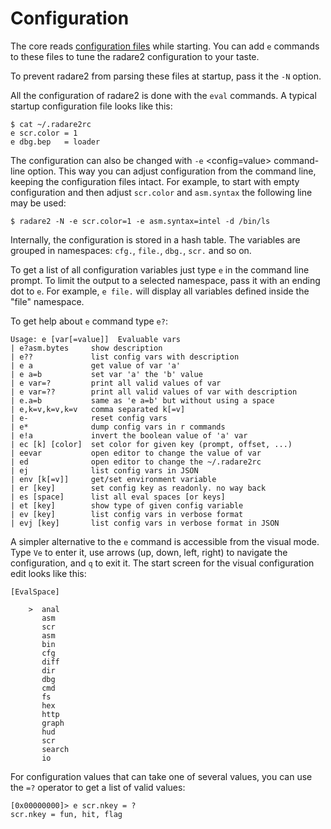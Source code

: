 # Configuration

The core reads [configuration files](files.md) while starting. You can add `e` commands to these files to tune the radare2 configuration to your taste.

To prevent radare2 from parsing these files at startup, pass it the `-N` option.

All the configuration of radare2 is done with the `eval` commands. A typical startup configuration file looks like this:

```console
$ cat ~/.radare2rc
e scr.color = 1
e dbg.bep   = loader
```

The configuration can also be changed with `-e` <config=value> command-line option. This way you can adjust configuration from the command line, keeping the configuration files intact. For example, to start with empty configuration and then adjust `scr.color` and `asm.syntax` the following line may be used:

```console
$ radare2 -N -e scr.color=1 -e asm.syntax=intel -d /bin/ls
```

Internally, the configuration is stored in a hash table. The variables are grouped in namespaces: `cfg.`, `file.`, `dbg.`, `scr.` and so on.

To get a list of all configuration variables just type `e` in the command line
prompt. To limit the output to a selected namespace, pass it with an ending dot to `e`. For example, `e file.` will display all variables defined inside the "file" namespace.

To get help about `e` command type `e?`:

```
Usage: e [var[=value]]  Evaluable vars
| e?asm.bytes     show description
| e??             list config vars with description
| e a             get value of var 'a'
| e a=b           set var 'a' the 'b' value
| e var=?         print all valid values of var
| e var=??        print all valid values of var with description
| e.a=b           same as 'e a=b' but without using a space
| e,k=v,k=v,k=v   comma separated k[=v]
| e-              reset config vars
| e*              dump config vars in r commands
| e!a             invert the boolean value of 'a' var
| ec [k] [color]  set color for given key (prompt, offset, ...)
| eevar           open editor to change the value of var
| ed              open editor to change the ~/.radare2rc
| ej              list config vars in JSON
| env [k[=v]]     get/set environment variable
| er [key]        set config key as readonly. no way back
| es [space]      list all eval spaces [or keys]
| et [key]        show type of given config variable
| ev [key]        list config vars in verbose format
| evj [key]       list config vars in verbose format in JSON
```

A simpler alternative to the `e` command is accessible from the visual mode. Type `Ve` to enter it, use arrows (up, down, left, right) to navigate the configuration, and `q` to exit it. The start screen for the visual configuration edit looks like this:

```
[EvalSpace]

    >  anal
       asm
       scr
       asm
       bin
       cfg
       diff
       dir
       dbg
       cmd
       fs
       hex
       http
       graph
       hud
       scr
       search
       io
```

For configuration values that can take one of several values, you can use the `=?` operator to get a list
of valid values:

```console
[0x00000000]> e scr.nkey = ?
scr.nkey = fun, hit, flag
```
